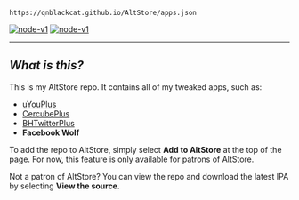  `https://qnblackcat.github.io/AltStore/apps.json`

[<img src='https://img.shields.io/badge/Add to AltStore-brightgreen.svg' alt='node-v1' />](altstore://source?URL=https://raw.githubusercontent.com/qnblackcat/AltStore/gh-pages/apps.json) [<img src='https://img.shields.io/badge/View the source-blue.svg' alt='node-v1' />](https://altsource.by.lao.sb/browse/?source=https://raw.githubusercontent.com/qnblackcat/AltStore/gh-pages/apps.json)

-------
## _What is this?_

This is my AltStore repo. It contains all of my tweaked apps, such as:
- [uYouPlus](https://github.com/qnblackcat/uYouPlus/)
- [CercubePlus](https://github.com/qnblackcat/CercubePlus/)
- [BHTwitterPlus](https://github.com/qnblackcat/BHTwitter-Plus_Sideloaded/) 
- **Facebook Wolf**

To add the repo to AltStore, simply select **Add to AltStore** at the top of the page. For now, this feature is only available for patrons of AltStore. 

Not a patron of AltStore? You can view the repo and download the latest IPA by selecting **View the source**.
